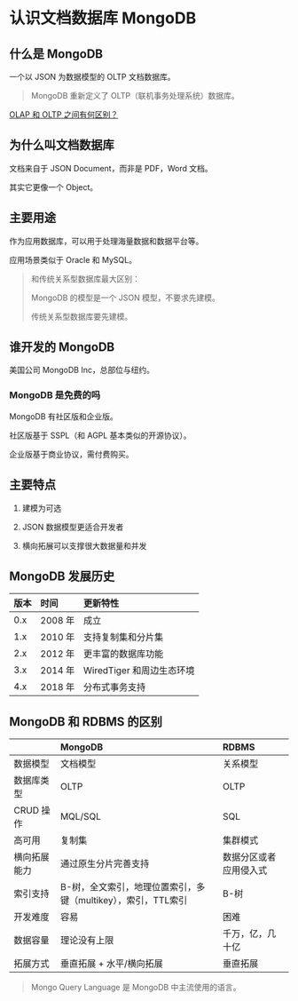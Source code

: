 # 认识文档数据库 MongoDB

## 什么是 MongoDB

一个以 JSON 为数据模型的 OLTP 文档数据库。

> MongoDB 重新定义了 OLTP（联机事务处理系统）数据库。

[OLAP 和 OLTP 之间有何区别？](https://aws.amazon.com/cn/compare/the-difference-between-olap-and-oltp/)

## 为什么叫文档数据库

文档来自于 JSON Document，而非是 PDF，Word 文档。

其实它更像一个 Object。

## 主要用途

作为应用数据库，可以用于处理海量数据和数据平台等。

应用场景类似于 Oracle 和 MySQL。

> 和传统关系型数据库最大区别：
>
> MongoDB 的模型是一个 JSON 模型，不要求先建模。
>
> 传统关系型数据库要先建模。

## 谁开发的 MongoDB

美国公司 MongoDB Inc，总部位与纽约。

### MongoDB 是免费的吗

MongoDB 有社区版和企业版。

社区版基于 SSPL（和 AGPL 基本类似的开源协议）。

企业版基于商业协议，需付费购买。

## 主要特点

1. 建模为可选

2. JSON 数据模型更适合开发者

3. 横向拓展可以支撑很大数据量和并发

## MongoDB 发展历史

| 版本 | 时间    | 更新特性                  |
| :--- | :------ | :------------------------ |
| 0.x  | 2008 年 | 成立                      |
| 1.x  | 2010 年 | 支持复制集和分片集        |
| 2.x  | 2012 年 | 更丰富的数据库功能        |
| 3.x  | 2014 年 | WiredTiger 和周边生态环境 |
| 4.x  | 2018 年 | 分布式事务支持            |

## MongoDB 和 RDBMS 的区别

<!-- prettier-ignore -->
| | MongoDB | RDBMS |
| :--- | :--- | :--- |
| 数据模型 | 文档模型 | 关系模型 |
| 数据库类型 | OLTP | OLTP |
| CRUD 操作 | MQL/SQL | SQL |
| 高可用 | 复制集 | 集群模式 |
| 横向拓展能力 | 通过原生分片完善支持 | 数据分区或者应用侵入式 |
| 索引支持 | B-树，全文索引，地理位置索引，多键（multikey），索引，TTL索引 | B-树 |
| 开发难度 | 容易 | 困难 |
| 数据容量 | 理论没有上限 | 千万，亿，几十亿 |
| 拓展方式 | 垂直拓展 + 水平/横向拓展 | 垂直拓展 |

> Mongo Query Language 是 MongoDB 中主流使用的语言。

